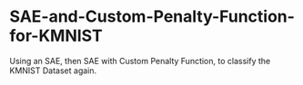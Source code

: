# SAE-and-Custom-Penalty-Function-for-KMNIST
Using an SAE, then SAE with Custom Penalty Function, to classify the KMNIST Dataset again.
